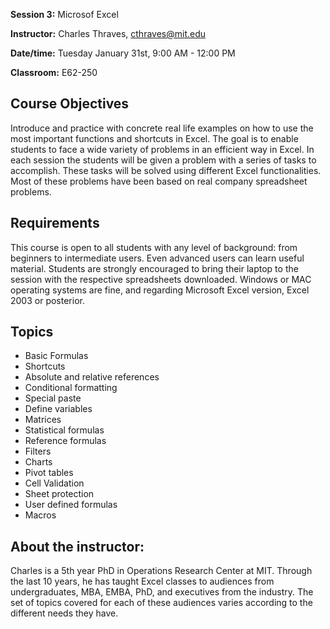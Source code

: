 
**Session 3:** Microsof Excel

**Instructor:** Charles Thraves, cthraves@mit.edu

**Date/time:** Tuesday January 31st, 9:00 AM - 12:00 PM

**Classroom:** E62-250

## **Course Objectives**
Introduce and practice with concrete real life examples on how to use the most important functions and shortcuts in Excel. The goal is to enable students to face a wide variety of problems in an efficient way in Excel. In each session the students will be given a problem with a series of tasks to accomplish. These tasks will be solved using different Excel functionalities. Most of these problems have been based on real company spreadsheet problems.

## **Requirements**
This course is open to all students with any level of background: from beginners to intermediate users. Even advanced users can learn useful material. Students are strongly encouraged to bring their laptop to the session with the respective spreadsheets downloaded. Windows or MAC operating systems are fine, and regarding Microsoft Excel version, Excel 2003 or posterior.

## **Topics**
-	Basic Formulas
-	Shortcuts
-	Absolute and relative references
-	Conditional formatting
-	Special paste
-	Define variables
-	Matrices
-	Statistical formulas
-	Reference formulas
-	Filters
-	Charts
-	Pivot tables
-	Cell Validation
-	Sheet protection
-	User defined formulas
-	Macros

## **About the instructor:**
Charles is a 5th year PhD in Operations Research Center at MIT. Through the last 10 years, he has taught Excel classes to audiences from undergraduates, MBA, EMBA, PhD, and executives from the industry. The set of topics covered for each of these audiences varies according to the different needs they have.
